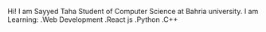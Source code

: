Hi! I am Sayyed Taha Student of Computer Science at Bahria university.
I am Learning: 
.Web Development 
.React js
.Python
.C++

<!---
sayyedcoding/sayyedcoding is a ✨ special ✨ repository because its `README.md` (this file) appears on your GitHub profile.
You can click the Preview link to take a look at your changes.
--->

